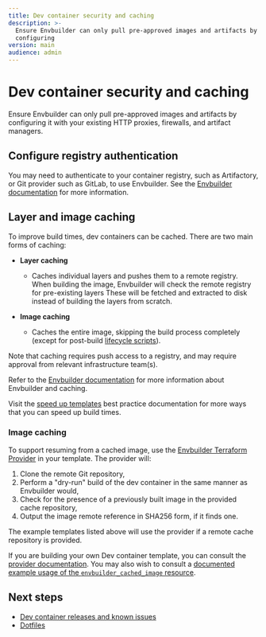 ```yaml
---
title: Dev container security and caching
description: >-
  Ensure Envbuilder can only pull pre-approved images and artifacts by
  configuring
version: main
audience: admin
---
```

# Dev container security and caching

Ensure Envbuilder can only pull pre-approved images and artifacts by configuring
it with your existing HTTP proxies, firewalls, and artifact managers.

## Configure registry authentication

You may need to authenticate to your container registry, such as Artifactory, or
Git provider such as GitLab, to use Envbuilder. See the
[Envbuilder documentation](https://github.com/coder/envbuilder/blob/main/docs/container-registry-auth)
for more information.

## Layer and image caching

To improve build times, dev containers can be cached. There are two main forms
of caching:

- **Layer caching**

  - Caches individual layers and pushes them to a remote registry. When building
    the image, Envbuilder will check the remote registry for pre-existing layers
    These will be fetched and extracted to disk instead of building the layers
    from scratch.

- **Image caching**

  - Caches the entire image, skipping the build process completely (except for
    post-build
    [lifecycle scripts](./add-devcontainer#dev-container-lifecycle-scripts)).

Note that caching requires push access to a registry, and may require approval
from relevant infrastructure team(s).

Refer to the
[Envbuilder documentation](https://github.com/coder/envbuilder/blob/main/docs/caching)
for more information about Envbuilder and caching.

Visit the
[speed up templates](../../../../tutorials/best-practices/speed-up-templates)
best practice documentation for more ways that you can speed up build times.

### Image caching

To support resuming from a cached image, use the
[Envbuilder Terraform Provider](https://github.com/coder/terraform-provider-envbuilder)
in your template. The provider will:

1. Clone the remote Git repository,
1. Perform a "dry-run" build of the dev container in the same manner as
   Envbuilder would,
1. Check for the presence of a previously built image in the provided cache
   repository,
1. Output the image remote reference in SHA256 form, if it finds one.

The example templates listed above will use the provider if a remote cache
repository is provided.

If you are building your own Dev container template, you can consult the
[provider documentation](https://registry.terraform.io/providers/coder/envbuilder/latest/docs/resources/cached_image).
You may also wish to consult a
[documented example usage of the `envbuilder_cached_image` resource](https://github.com/coder/terraform-provider-envbuilder/blob/main/examples/resources/envbuilder_cached_image/envbuilder_cached_image_resource.tf).

## Next steps

- [Dev container releases and known issues](./devcontainer-releases-known-issues)
- [Dotfiles](../../../../user-guides/workspace-dotfiles)
